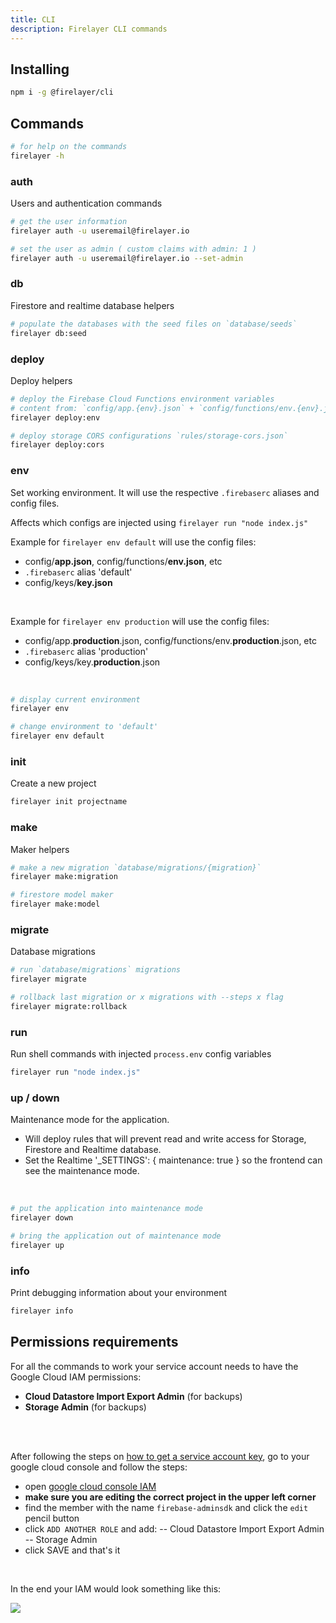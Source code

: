 ```yaml
---
title: CLI
description: Firelayer CLI commands
---
```


## Installing

```sh
npm i -g @firelayer/cli
```

## Commands

```sh
# for help on the commands
firelayer -h
```

### auth
Users and authentication commands

```sh
# get the user information
firelayer auth -u useremail@firelayer.io

# set the user as admin ( custom claims with admin: 1 )
firelayer auth -u useremail@firelayer.io --set-admin
```

### db
Firestore and realtime database helpers

```sh
# populate the databases with the seed files on `database/seeds`
firelayer db:seed
```

### deploy
Deploy helpers

```sh
# deploy the Firebase Cloud Functions environment variables
# content from: `config/app.{env}.json` + `config/functions/env.{env}.json`
firelayer deploy:env

# deploy storage CORS configurations `rules/storage-cors.json`
firelayer deploy:cors
```

### env
Set working environment. It will use the respective `.firebaserc` aliases and config files.

Affects which configs are injected using `firelayer run "node index.js"`

Example for `firelayer env default` will use the config files:
- config/**app.json**, config/functions/**env.json**, etc
- `.firebaserc` alias 'default'
- config/keys/**key.json**

<br>

Example for `firelayer env production` will use the config files:
- config/app.**production**.json, config/functions/env.**production**.json, etc
- `.firebaserc` alias 'production'
- config/keys/key.**production**.json

<br>

```sh
# display current environment
firelayer env

# change environment to 'default'
firelayer env default
```

### init
Create a new project

```sh
firelayer init projectname
```

### make
Maker helpers

```sh
# make a new migration `database/migrations/{migration}`
firelayer make:migration

# firestore model maker
firelayer make:model
```

### migrate
Database migrations

```sh
# run `database/migrations` migrations
firelayer migrate

# rollback last migration or x migrations with --steps x flag
firelayer migrate:rollback
```

### run
Run shell commands with injected `process.env` config variables

```sh
firelayer run "node index.js"
```

### up / down
Maintenance mode for the application.
- Will deploy rules that will prevent read and write access for Storage, Firestore and Realtime database.
- Set the Realtime '_SETTINGS': { maintenance: true } so the frontend can see the maintenance mode.

<br>

```sh
# put the application into maintenance mode
firelayer down

# bring the application out of maintenance mode
firelayer up
```

### info
Print debugging information about your environment

```sh
firelayer info
```

## Permissions requirements
For all the commands to work your service account needs to have the Google Cloud IAM permissions:
- **Cloud Datastore Import Export Admin** (for backups)
- **Storage Admin** (for backups)

<br>
<br>

After following the steps on [how to get a service account key](/docs/getting-started#get-the-firebase-service-account-key), go to your google cloud console and follow the steps:
- open [google cloud console IAM](https://console.cloud.google.com/iam-admin/iam)
- **make sure you are editing the correct project in the upper left corner**
- find the member with the name `firebase-adminsdk` and click the `edit` pencil button
- click `ADD ANOTHER ROLE` and add:
-- Cloud Datastore Import Export Admin
-- Storage Admin
- click SAVE and that's it

<br>

In the end your IAM would look something like this:

<a href="/images/IAM.jpg" target="_blank">
  <img src="/images/IAM.jpg">
</a>
